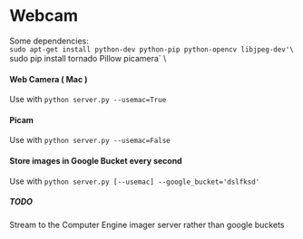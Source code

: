 # Webcam 


Some dependencies:\
`sudo apt-get install python-dev python-pip python-opencv libjpeg-dev'\
`sudo pip install tornado Pillow picamera` \


#### Web Camera ( Mac )

Use with `python server.py --usemac=True`


#### Picam

Use with `python server.py --usemac=False`


#### Store images in Google Bucket every second

Use with `python server.py [--usemac] --google_bucket='dslfksd'`

##### TODO
Stream to the Computer Engine imager server rather than google buckets





